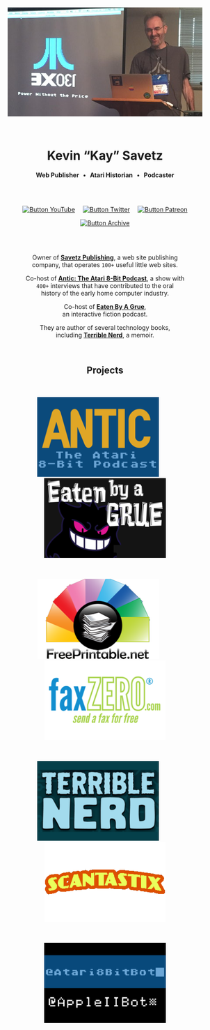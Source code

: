 
<div align = center>

<br>

![Live]

<br>

# Kevin “Kay” Savetz

**Web Publisher**  **•**  **Atari Historian**  **•**  **Podcaster**

<br>
<br>

[![Button YouTube]][YouTube]   
[![Button Twitter]][Twitter]   
[![Button Patreon]][Patreon]

[![Button Archive]][Archive]

<br>
<br>

Owner of **[Savetz Publishing]**, a web site publishing <br>
company, that operates `100+` useful little web sites.

Co-host of **[Antic: The Atari 8-Bit Podcast][ANTIC]**, a show with <br> 
`400+` interviews that have contributed to the oral <br>
history of the early home computer industry.

Co-host of **[Eaten By A Grue][Grue]**, <br>
an interactive fiction podcast.

They are author of several technology books, <br>
including **[Terrible Nerd][Nerd]**, a memoir.

<br>

## Projects

<br>

[<img
    src = 'Resources/ANTIC.png'
    width = 280
/>][ANTIC]       
[<img
    src = 'Resources/Grue.png'
    width = 280
/>][Grue]

<br>

[<img
    src = 'Resources/Free%20Printable.png'
    width = 280
/>][Printable]       
[<img
    src = 'Resources/Fax%20Zero.png'
    width = 280
/>][Fax]

<br>

[<img
    src = 'Resources/Terrible%20Nerd.png'
    width = 280
/>][Nerd]       
[<img
    src = 'Resources/Scantastix.png'
    width = 280
/>][Scan]

<br>

[<img
    src = 'Resources/Bot.png'
    width = 280
/>][Bot]

</div>

<br>



<!----------------------------------------------------------------------------->

[Savetz Publishing]: https://www.savetzpublishing.com/
[Printable]: https://www.freeprintable.net/
[ANTIC]: http://www.ataripodcast.com/
[Scan]: https://twitter.com/textfiles/status/1281674935451222016?s=20
[Grue]: http://monsterfeet.com/grue/
[Nerd]: http://amzn.to/2jH1wK5
[Bot]: https://atari8bitbot.com/
[Fax]: https://faxzero.com/

[YouTube]: https://www.youtube.com/c/KaySavetz
[Archive]: https://archive.org/details/@savetz
[Patreon]: https://www.patreon.com/savetz
[Twitter]: https://twitter.com/kaysavetz

[Live]: Resources/Live.jpg


<!---------------------------------[ Buttons ]--------------------------------->

[Button Archive]: https://img.shields.io/badge/Internet_Archive-666666?style=for-the-badge&logoColor=white&logo=InternetArchive
[Button YouTube]: https://img.shields.io/badge/YouTube-DD282E?style=for-the-badge&logoColor=white&logo=YouTube
[Button Patreon]: https://img.shields.io/badge/Patreon-FF424D?style=for-the-badge&logoColor=white&logo=Patreon
[Button Twitter]: https://img.shields.io/badge/Twitter-1DA1F2?style=for-the-badge&logoColor=white&logo=Twitter
